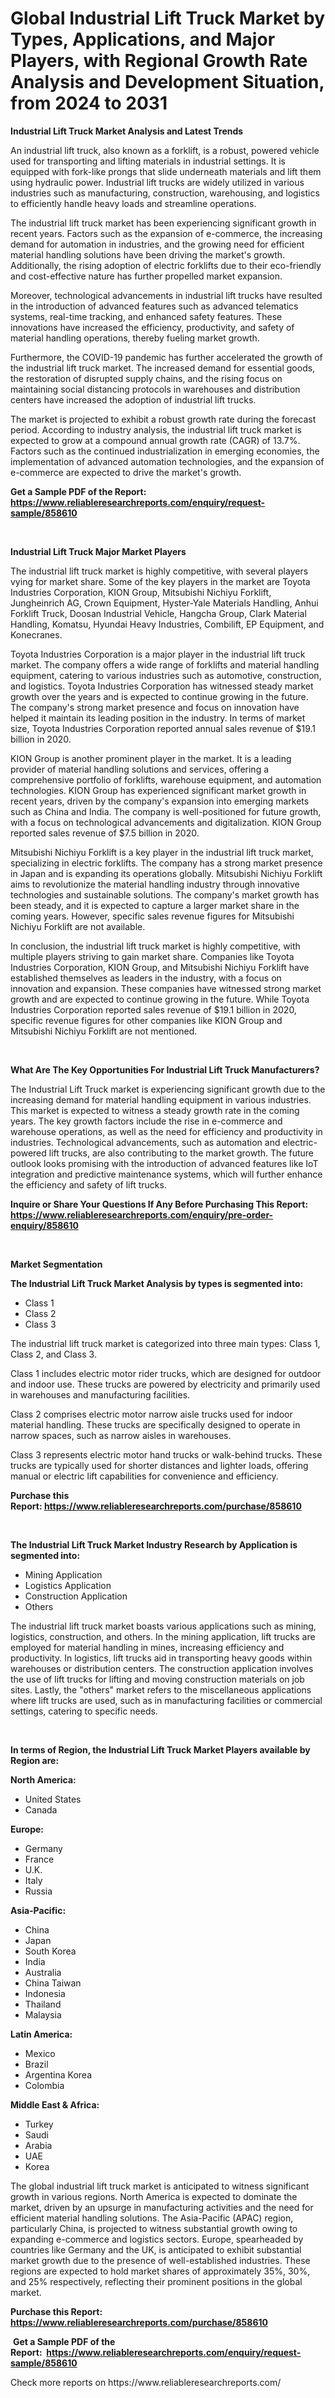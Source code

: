 <p><h1>Global Industrial Lift Truck Market by Types, Applications, and Major Players, with Regional Growth Rate Analysis and Development Situation, from 2024 to 2031</h1></p><p><strong>Industrial Lift Truck Market Analysis and Latest Trends</strong></p>
<p><p>An industrial lift truck, also known as a forklift, is a robust, powered vehicle used for transporting and lifting materials in industrial settings. It is equipped with fork-like prongs that slide underneath materials and lift them using hydraulic power. Industrial lift trucks are widely utilized in various industries such as manufacturing, construction, warehousing, and logistics to efficiently handle heavy loads and streamline operations.</p><p>The industrial lift truck market has been experiencing significant growth in recent years. Factors such as the expansion of e-commerce, the increasing demand for automation in industries, and the growing need for efficient material handling solutions have been driving the market's growth. Additionally, the rising adoption of electric forklifts due to their eco-friendly and cost-effective nature has further propelled market expansion.</p><p>Moreover, technological advancements in industrial lift trucks have resulted in the introduction of advanced features such as advanced telematics systems, real-time tracking, and enhanced safety features. These innovations have increased the efficiency, productivity, and safety of material handling operations, thereby fueling market growth.</p><p>Furthermore, the COVID-19 pandemic has further accelerated the growth of the industrial lift truck market. The increased demand for essential goods, the restoration of disrupted supply chains, and the rising focus on maintaining social distancing protocols in warehouses and distribution centers have increased the adoption of industrial lift trucks.</p><p>The market is projected to exhibit a robust growth rate during the forecast period. According to industry analysis, the industrial lift truck market is expected to grow at a compound annual growth rate (CAGR) of 13.7%. Factors such as the continued industrialization in emerging economies, the implementation of advanced automation technologies, and the expansion of e-commerce are expected to drive the market's growth.</p></p>
<p><strong>Get a Sample PDF of the Report:&nbsp; <a href="https://www.reliableresearchreports.com/enquiry/request-sample/858610">https://www.reliableresearchreports.com/enquiry/request-sample/858610</a></strong></p>
<p>&nbsp;</p>
<p><strong>Industrial Lift Truck Major Market Players</strong></p>
<p><p>The industrial lift truck market is highly competitive, with several players vying for market share. Some of the key players in the market are Toyota Industries Corporation, KION Group, Mitsubishi Nichiyu Forklift, Jungheinrich AG, Crown Equipment, Hyster-Yale Materials Handling, Anhui Forklift Truck, Doosan Industrial Vehicle, Hangcha Group, Clark Material Handling, Komatsu, Hyundai Heavy Industries, Combilift, EP Equipment, and Konecranes.</p><p>Toyota Industries Corporation is a major player in the industrial lift truck market. The company offers a wide range of forklifts and material handling equipment, catering to various industries such as automotive, construction, and logistics. Toyota Industries Corporation has witnessed steady market growth over the years and is expected to continue growing in the future. The company's strong market presence and focus on innovation have helped it maintain its leading position in the industry. In terms of market size, Toyota Industries Corporation reported annual sales revenue of $19.1 billion in 2020.</p><p>KION Group is another prominent player in the market. It is a leading provider of material handling solutions and services, offering a comprehensive portfolio of forklifts, warehouse equipment, and automation technologies. KION Group has experienced significant market growth in recent years, driven by the company's expansion into emerging markets such as China and India. The company is well-positioned for future growth, with a focus on technological advancements and digitalization. KION Group reported sales revenue of $7.5 billion in 2020.</p><p>Mitsubishi Nichiyu Forklift is a key player in the industrial lift truck market, specializing in electric forklifts. The company has a strong market presence in Japan and is expanding its operations globally. Mitsubishi Nichiyu Forklift aims to revolutionize the material handling industry through innovative technologies and sustainable solutions. The company's market growth has been steady, and it is expected to capture a larger market share in the coming years. However, specific sales revenue figures for Mitsubishi Nichiyu Forklift are not available.</p><p>In conclusion, the industrial lift truck market is highly competitive, with multiple players striving to gain market share. Companies like Toyota Industries Corporation, KION Group, and Mitsubishi Nichiyu Forklift have established themselves as leaders in the industry, with a focus on innovation and expansion. These companies have witnessed strong market growth and are expected to continue growing in the future. While Toyota Industries Corporation reported sales revenue of $19.1 billion in 2020, specific revenue figures for other companies like KION Group and Mitsubishi Nichiyu Forklift are not mentioned.</p></p>
<p>&nbsp;</p>
<p><strong>What Are The Key Opportunities For Industrial Lift Truck Manufacturers?</strong></p>
<p><p>The Industrial Lift Truck market is experiencing significant growth due to the increasing demand for material handling equipment in various industries. This market is expected to witness a steady growth rate in the coming years. The key growth factors include the rise in e-commerce and warehouse operations, as well as the need for efficiency and productivity in industries. Technological advancements, such as automation and electric-powered lift trucks, are also contributing to the market growth. The future outlook looks promising with the introduction of advanced features like IoT integration and predictive maintenance systems, which will further enhance the efficiency and safety of lift trucks.</p></p>
<p><strong>Inquire or Share Your Questions If Any Before Purchasing This Report: <a href="https://www.reliableresearchreports.com/enquiry/pre-order-enquiry/858610">https://www.reliableresearchreports.com/enquiry/pre-order-enquiry/858610</a></strong></p>
<p>&nbsp;</p>
<p><strong>Market Segmentation</strong></p>
<p><strong>The Industrial Lift Truck Market Analysis by types is segmented into:</strong></p>
<p><ul><li>Class 1</li><li>Class 2</li><li>Class 3</li></ul></p>
<p><p>The industrial lift truck market is categorized into three main types: Class 1, Class 2, and Class 3. </p><p>Class 1 includes electric motor rider trucks, which are designed for outdoor and indoor use. These trucks are powered by electricity and primarily used in warehouses and manufacturing facilities.</p><p>Class 2 comprises electric motor narrow aisle trucks used for indoor material handling. These trucks are specifically designed to operate in narrow spaces, such as narrow aisles in warehouses.</p><p>Class 3 represents electric motor hand trucks or walk-behind trucks. These trucks are typically used for shorter distances and lighter loads, offering manual or electric lift capabilities for convenience and efficiency.</p></p>
<p><strong>Purchase this Report:&nbsp;<a href="https://www.reliableresearchreports.com/purchase/858610">https://www.reliableresearchreports.com/purchase/858610</a></strong></p>
<p>&nbsp;</p>
<p><strong>The Industrial Lift Truck Market Industry Research by Application is segmented into:</strong></p>
<p><ul><li>Mining Application</li><li>Logistics Application</li><li>Construction Application</li><li>Others</li></ul></p>
<p><p>The industrial lift truck market boasts various applications such as mining, logistics, construction, and others. In the mining application, lift trucks are employed for material handling in mines, increasing efficiency and productivity. In logistics, lift trucks aid in transporting heavy goods within warehouses or distribution centers. The construction application involves the use of lift trucks for lifting and moving construction materials on job sites. Lastly, the "others" market refers to the miscellaneous applications where lift trucks are used, such as in manufacturing facilities or commercial settings, catering to specific needs.</p></p>
<p>&nbsp;</p>
<p><strong>In terms of Region, the Industrial Lift Truck Market Players available by Region are:</strong></p>
<p>
    <p> <strong> North America: </strong>
        <ul>
            <li>United States</li>
            <li>Canada</li>
        </ul>
        </p> 
    <p> <strong> Europe: </strong>
        <ul>
            <li>Germany</li>
            <li>France</li>
            <li>U.K.</li>
            <li>Italy</li>
            <li>Russia</li>
        </ul>
        </p> 
    <p> <strong> Asia-Pacific: </strong>
        <ul>
            <li>China</li>
            <li>Japan</li>
            <li>South Korea</li>
            <li>India</li>
            <li>Australia</li>
            <li>China Taiwan</li>
            <li>Indonesia</li>
            <li>Thailand</li>
            <li>Malaysia</li>
        </ul>
        </p> 
    <p> <strong> Latin America: </strong>
        <ul>
            <li>Mexico</li>
            <li>Brazil</li>
            <li>Argentina Korea</li>
            <li>Colombia</li>
        </ul>
        </p> 
    <p> <strong> Middle East & Africa: </strong>
        <ul>
            <li>Turkey</li>
            <li>Saudi</li>
            <li>Arabia</li>
            <li>UAE</li>
            <li>Korea</li>
        </ul>
    </p>
    </p>
<p><p>The global industrial lift truck market is anticipated to witness significant growth in various regions. North America is expected to dominate the market, driven by an upsurge in manufacturing activities and the need for efficient material handling solutions. The Asia-Pacific (APAC) region, particularly China, is projected to witness substantial growth owing to expanding e-commerce and logistics sectors. Europe, spearheaded by countries like Germany and the UK, is anticipated to exhibit substantial market growth due to the presence of well-established industries. These regions are expected to hold market shares of approximately 35%, 30%, and 25% respectively, reflecting their prominent positions in the global market.</p></p>
<p><strong>Purchase this Report: <a href="https://www.reliableresearchreports.com/purchase/858610">https://www.reliableresearchreports.com/purchase/858610</a></strong></p>
<p>&nbsp;<strong>Get a Sample PDF of the Report:&nbsp;&nbsp;<a href="https://www.reliableresearchreports.com/enquiry/request-sample/858610">https://www.reliableresearchreports.com/enquiry/request-sample/858610</a></strong></p>
<p><strong></strong></p>
<p>Check more reports on https://www.reliableresearchreports.com/</p>